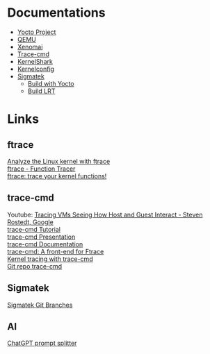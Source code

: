 # Documentations

<ul>
  <li><a href="https://docs.yoctoproject.org/" target="_blank">Yocto Project</a></li>
  <li><a href="https://www.qemu.org/docs/master/" target="_blank">QEMU</a></li>
  <li><a href="https://xenomai.org/" target="_blank">Xenomai</a></li>
  <li><a href="https://trace-cmd.org/Documentation/trace-cmd/" target="_blank">Trace-cmd</a></li>
  <li><a href="https://www.kernelshark.org/Documentation.html" target="_blank">KernelShark</a></li>
  <li><a href="https://www.kernelconfig.io/" target="_blank">Kernelconfig</a></li>
  <li><a href="http://swrtd01.lhau.sigaut.org:8000/docs/rtfm/en/latest/" target="_blank">Sigmatek</a>
    <ul>
      <li><a href="http://swrtd01.lhau.sigaut.org:8000/docs/rtfm/en/latest/getting_started_at_sigmatek/build_yocto.html" target="_blank">Build with Yocto</a></li>
      <li><a href="http://swrtd01.lhau.sigaut.org:8000/docs/rtfm/en/latest/getting_started_at_sigmatek/build_lrt.html#build-lrt-label" target="_blank">Build LRT</a></li>
    </ul>
  </li>
</ul>


# Links

## ftrace
[Analyze the Linux kernel with ftrace](https://opensource.com/article/21/7/linux-kernel-ftrace)  
[ftrace - Function Tracer](https://www.kernel.org/doc/html/latest/trace/ftrace.html#)  
[ftrace: trace your kernel functions!](https://jvns.ca/blog/2017/03/19/getting-started-with-ftrace/)  

## trace-cmd
Youtube: [Tracing VMs Seeing How Host and Guest Interact - Steven Rostedt, Google](https://www.youtube.com/watch?v=v0ocveEsvNU)  
[trace-cmd Tutorial](https://rostedt.org/host-guest-tutorial/)  
[trace-cmd Presentation](https://kvm-forum.qemu.org/2021/HostGuestTracingInVirtualizationSlides.pdf)  
[trace-cmd Documentation](https://trace-cmd.org/Documentation/trace-cmd/)  
[trace-cmd: A front-end for Ftrace](https://lwn.net/Articles/410200/)  
[Kernel tracing with trace-cmd](https://opensource.com/article/21/7/linux-kernel-trace-cmd)  
[Git repo trace-cmd](https://github.com/rostedt/trace-cmd)  


## Sigmatek
[Sigmatek Git Branches](https://git.sigmatek.at/SIG_SW_BS/salamander/yocto4/meta-sigmatek/-/branches)

## AI
[ChatGPT prompt splitter](https://chatgpt-prompt-splitter.jjdiaz.dev/)

